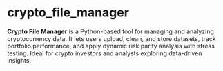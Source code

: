 # crypto_file_manager
**Crypto File Manager** is a Python-based tool for managing and analyzing cryptocurrency data. It lets users upload, clean, and store datasets, track portfolio performance, and apply dynamic risk parity analysis with stress testing. Ideal for crypto investors and analysts exploring data-driven insights.
